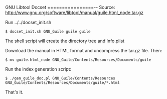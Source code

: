 GNU Libtool Docset
================--
Source: http://www.gnu.org/software/libtool/manual/guile.html_node.tar.gz

Run ../../docset_init.sh
```
$ docset_init.sh GNU_Guile guile guile
```
The shell script will create the directory tree and Info.plist

Download the manual in HTML format and uncompress the tar.gz file. Then:
```
$ mv guile.html_node GNU_Guile/Contents/Resources/Documents/guile
```

Run the index generation script:
```
$ ./gen_guile_doc.pl GNU_Guile/Contents/Resources GNU_Guile/Contents/Resources/Documents/guile/*.html
```

That's it.
